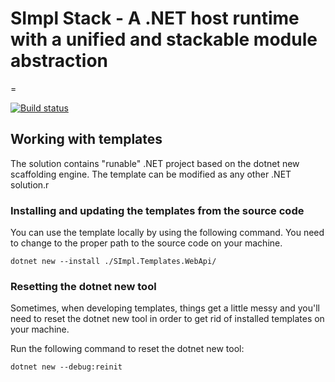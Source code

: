# SImpl Stack - A .NET host runtime with a unified and stackable module abstraction
=

[![Build status](https://ci.appveyor.com/api/projects/status/qdy4xmxq81tapubr/branch/master?svg=true)](https://ci.appveyor.com/project/SImpl/simpl-stack/branch/master)

## Working with templates

The solution contains "runable" .NET project based on the dotnet new scaffolding engine. The template can be modified as any other .NET solution.r

### Installing and updating the templates from the source code

You can use the template locally by using the following command. You need to change to the proper path to the source code on your machine.

```cil
dotnet new --install ./SImpl.Templates.WebApi/
```

### Resetting the dotnet new tool

Sometimes, when developing templates, things get a little messy and you'll need to reset the dotnet new tool in order to get rid of installed templates on your machine.

Run the following command to reset the dotnet new tool:

```cli
dotnet new --debug:reinit
```
